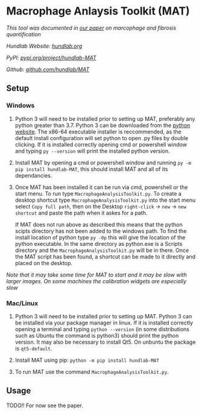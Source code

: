 # Macrophage Anlaysis Toolkit (MAT)

*This tool was documented in [our paper](http://doi.org/10.1016/j.mex.2019.11.028) on marcophage and fibrosis quantification*

*Hundlab Website: [hundlab.org](http://hundlab.org/)*

*PyPI: [pypi.org/project/hundlab-MAT](https://pypi.org/project/hundlab-MAT/)*

*Github: [github.com/hundlab/MAT](https://github.com/hundlab/MAT)*

## Setup

### Windows

1. Python 3 will need to be installed prior to setting up MAT, preferably any python
    greater than 3.7. Python 3 can be downloaded from the [python website](http://python.org).
    The x86-64 executable installer is reccommended, as the default install configuration 
    will set python to open .py files by double clicking. If it is installed correctly opening
    cmd or powershell window and typing `py --version` will print the installed python
    version.

2.  Install MAT by opening a cmd or powershell window and running 
    `py -m pip install hundlab-MAT`, this should install MAT and all of its dependancies. 

3.  Once MAT has been installed it can be run via cmd, powershell or the start menu. To run
     type `MacrophageAnalysisToolkit.py`. To create a desktop shortcut type
     `MacrophageAnalysisToolkit.py` into the start menu select `Copy full path`, then on the 
     Desktop `right-click` -> `new` -> `new shortcut` and paste the path when it askes for a
     path.

     If MAT does not run above as described this means that the python scipts directory has
     not been added to the windows path. To find the install location of python type 
     `py -0p` this will give the location of the python executable. In the same directory
     as python.exe is a Scripts directory and the `MacrophageAnalysisToolkit.py` will be in
     there. Once the MAT script has been found, a shortcut can be made to it directly and
     placed on the desktop.

*Note that it may take some time for MAT to start and it may be slow with larger images. 
On some machines the calibration widgets are especially slow*

### Mac/Linux

1. Python 3 will need to be installed prior to setting up MAT. Python 3 can be 
    installed via your package manager in linux. If it is installed correctly
    opening a terminal and typing `python --version` (in some distributions such as Ubuntu
    the command is python3) should print the python version. It may also be necessary
    to install Qt5. On unbuntu the package is `qt5-default`.

2. Install MAT using pip: `python -m pip install hundlab-MAT`

3. To run MAT use the command `MacrophageAnalysisToolkit.py`.

## Usage

TODO!! For now see the paper.

